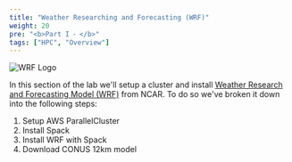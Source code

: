 ```yaml
---
title: "Weather Researching and Forecasting (WRF)"
weight: 20
pre: "<b>Part I ⁃ </b>"
tags: ["HPC", "Overview"]
---
```


![WRF Logo](/images/wrf/logo.jpg)

In this section of the lab we'll setup a cluster and install [Weather Research and Forecasting Model (WRF)](https://ncar.ucar.edu/what-we-offer/models/weather-research-and-forecasting-model-wrf) from NCAR. To do so we've broken it down into the following steps:

1. Setup AWS ParallelCluster
2. Install Spack
3. Install WRF with Spack
4. Download CONUS 12km model